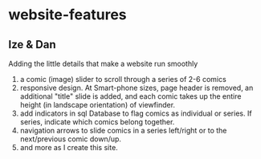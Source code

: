 # website-features
## Ize & Dan 

Adding the little details that make a website run smoothly

1. a comic (image) slider to scroll through a series of 2-6 comics
2. responsive design. At Smart-phone sizes, page header is removed, an additional "title" slide is added, and each comic takes up the entire height (in landscape orientation) of viewfinder.
3. add indicators in sql Database to flag comics as individual or series. If series, indicate which comics belong together.
4. navigation arrows to slide comics in a series left/right or to the next/previous comic down/up.
5. and more as I create this site.
